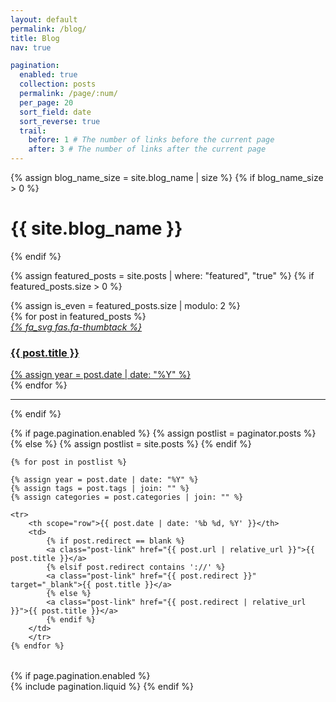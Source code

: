 ```yaml
---
layout: default
permalink: /blog/
title: Blog
nav: true

pagination:
  enabled: true
  collection: posts
  permalink: /page/:num/
  per_page: 20
  sort_field: date
  sort_reverse: true
  trail:
    before: 1 # The number of links before the current page
    after: 3 # The number of links after the current page
---
```


{% assign blog_name_size = site.blog_name | size %}
{% if blog_name_size > 0 %}
<h1 class="post-title">{{ site.blog_name }}</h1>
{% endif %}


<div class="post">

{% assign featured_posts = site.posts | where: "featured", "true" %}
{% if featured_posts.size > 0 %}
<br>

<div class="container featured-posts">
{% assign is_even = featured_posts.size | modulo: 2 %}
<div class="row row-cols-{% if featured_posts.size <= 2 or is_even == 0 %}2{% else %}3{% endif %}">
{% for post in featured_posts %}
<div class="col mb-4">
<a href="{{ post.url | relative_url }}">
<div class="card hoverable">
<div class="row g-0">
<div class="col-md-12">
<div class="card-body">
<div class="float-right">
<i class="wh1">{% fa_svg fas.fa-thumbtack %}</i>
</div>
<h3 class="card-title text-lowercase">{{ post.title }}</h3>
                    {% assign year = post.date | date: "%Y" %}
                  </div>
                </div>
              </div>
            </div>
          </a>
        </div>
      {% endfor %}
      </div>
    </div>
    <hr>

{% endif %}

<div class="post-list">
  <table class="table table-sm table-borderless">
    {% if page.pagination.enabled %}
      {% assign postlist = paginator.posts %}
    {% else %}
      {% assign postlist = site.posts %}
    {% endif %}

    {% for post in postlist %}

    {% assign year = post.date | date: "%Y" %}
    {% assign tags = post.tags | join: "" %}
    {% assign categories = post.categories | join: "" %}

    <tr>
        <th scope="row">{{ post.date | date: '%b %d, %Y' }}</th>
        <td>
            {% if post.redirect == blank %}
            <a class="post-link" href="{{ post.url | relative_url }}">{{ post.title }}</a>
            {% elsif post.redirect contains '://' %}
            <a class="post-link" href="{{ post.redirect }}" target="_blank">{{ post.title }}</a>
            {% else %}
            <a class="post-link" href="{{ post.redirect | relative_url }}">{{ post.title }}</a>
            {% endif %}
        </td>
        </tr>
    {% endfor %}
  </table>
</div>

{% if page.pagination.enabled %}
<br>
{% include pagination.liquid %}
{% endif %}

</div>
